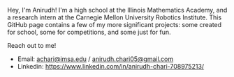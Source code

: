 Hey, I'm Anirudh! I'm a high school at the Illinois Mathematics Academy, and a research intern at the Carnegie Mellon University Robotics Institute. This GitHub page contains a few of my more significant projects: some created for school, some for competitions, and some just for fun. 

Reach out to me!
  - Email: achari@imsa.edu / anirudh.chari05@gmail.com
  - Linkedin: https://www.linkedin.com/in/anirudh-chari-708975213/
